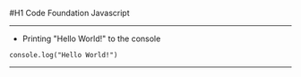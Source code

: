 #H1 Code Foundation Javascript

---------------------------------------

- Printing "Hello World!" to the console
```
console.log("Hello World!")
```
---------------------------------------